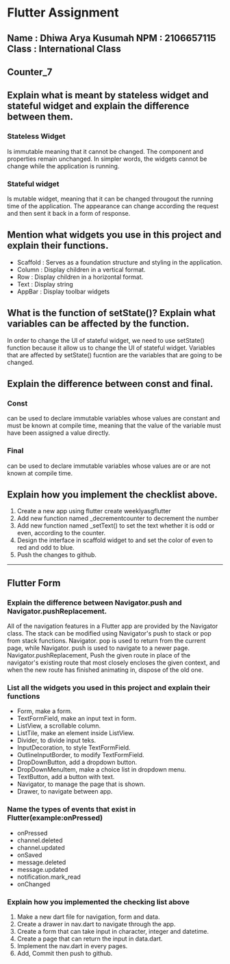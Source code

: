 # Flutter Assignment
Name    : Dhiwa Arya Kusumah
NPM     : 2106657115
Class   : International Class
------------------------------------------------------------------------------------------------------------------
## Counter_7
##  Explain what is meant by stateless widget and stateful widget and explain the difference between them.
### Stateless Widget
Is immutable meaning that it cannot be changed. The component and properties remain unchanged. In simpler words, the widgets cannot be change while the application is running.
### Stateful widget
Is mutable widget, meaning that it can be changed througout the running time of the application. The appearance can change according the request and then sent it back in a form of response.

## Mention what widgets you use in this project and explain their functions.
- Scaffold : Serves as a foundation structure and styling in the application.
- Column : Display children in a vertical format.
- Row : Display children in a horizontal format.
- Text : Display string
- AppBar : Display toolbar widgets

## What is the function of setState()? Explain what variables can be affected by the function.
In order to change the UI of stateful widget, we need to use setState() function because it allow us to change the UI of stateful widget. Variables that are affected by setState() fucntion are the variables that are going to be changed.

## Explain the difference between const and final.
### Const
can be used to declare immutable variables whose values are constant and must be known at compile time, meaning that the value of the variable must have been assigned a value directly.
### Final
can be used to declare immutable variables whose values are or are not known at compile time.

## Explain how you implement the checklist above.
1. Create a new app using flutter create weeklyasgflutter
2. Add new function named _decrementcounter to decrement the number
3. Add new function named _setText() to set the text whether it is odd or even, according to the counter.
4. Design the interface in scaffold widget to and set the color of even to red and odd to blue.
5. Push the changes to github.

--------------------------------------------------------------------------------------------------------------------
## Flutter Form 
### Explain the difference between Navigator.push and Navigator.pushReplacement.
All of the navigation features in a Flutter app are provided by the Navigator class. The stack can be modified using Navigator's push to stack or pop from stack functions. Navigator. pop is used to return from the current page, while Navigator. push is used to navigate to a newer page.
Navigator.pushReplacement, Push the given route in place of the navigator's existing route that most closely encloses the given context, and when the new route has finished animating in, dispose of the old one.

### List all the widgets you used in this project and explain their functions
- Form, make a form.
- TextFormField, make an input text in form.
- ListView, a scrollable column.
- ListTile, make an element inside ListView.
- Divider, to divide input teks.
- InputDecoration, to style TextFormField.
- OutlineInputBorder, to modify TextFormField.
- DropDownButton, add a dropdown button.
- DropDownMenuItem, make a choice list in dropdown menu.
- TextButton, add a button with text.
- Navigator, to manage the page that is shown.
- Drawer, to navigate between app.

### Name the types of events that exist in Flutter(example:onPressed)
- onPressed
- channel.deleted
- channel.updated
- onSaved
- message.deleted
- message.updated
- notification.mark_read
- onChanged

### Explain how you implemented the checking list above
1. Make a new dart file for navigation, form and data.
2. Create a drawer in nav.dart to navigate through the app.
3. Create a form that can take input in character, integer and datetime.
4. Create a page that can return the input in data.dart.
5. Implement the nav.dart in every pages.
6. Add, Commit then push to github.